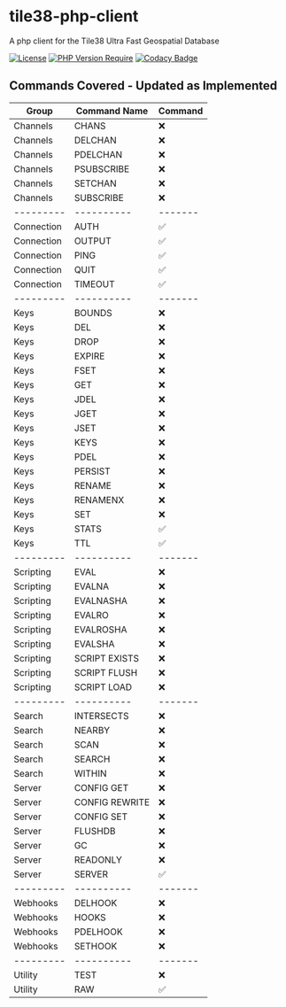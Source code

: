 # tile38-php-client
A php client for the Tile38 Ultra Fast Geospatial Database

[![License](http://poser.pugx.org/ronappleton/tile38-php-client/license)](https://packagist.org/packages/ronappleton/tile38-php-client)
[![PHP Version Require](http://poser.pugx.org/ronappleton/tile38-php-client/require/php)](https://packagist.org/packages/ronappleton/tile38-php-client)
[![Codacy Badge](https://app.codacy.com/project/badge/Grade/71b6bf0f18b743fc97e6feadc42e7a1a)](https://www.codacy.com/gh/ronappleton/tile38-php-client/dashboard?utm_source=github.com&amp;utm_medium=referral&amp;utm_content=ronappleton/tile38-php-client&amp;utm_campaign=Badge_Grade)

## Commands Covered - Updated as Implemented

| Group       | Command Name    | Command   |
|-------------|-----------------|-----------|
| Channels    | CHANS           | ❌         |
| Channels    | DELCHAN         | ❌         |
| Channels    | PDELCHAN        | ❌         |
| Channels    | PSUBSCRIBE      | ❌         |
| Channels    | SETCHAN         | ❌         |
| Channels    | SUBSCRIBE       | ❌         |
| ---------   | ----------      | -------   |
| Connection  | AUTH            | ✅         |
| Connection  | OUTPUT          | ✅         |
| Connection  | PING            | ✅         |
| Connection  | QUIT            | ✅         |
| Connection  | TIMEOUT         | ✅         |
| ---------   | ----------      | -------   |
| Keys        | BOUNDS          | ❌         |
| Keys        | DEL             | ❌         |
| Keys        | DROP            | ❌         |
| Keys        | EXPIRE          | ❌         |
| Keys        | FSET            | ❌         |
| Keys        | GET             | ❌         |
| Keys        | JDEL            | ❌         |
| Keys        | JGET            | ❌         |
| Keys        | JSET            | ❌         |
| Keys        | KEYS            | ❌         |
| Keys        | PDEL            | ❌         |
| Keys        | PERSIST         | ❌         |
| Keys        | RENAME          | ❌         |
| Keys        | RENAMENX        | ❌         |
| Keys        | SET             | ❌         |
| Keys        | STATS           | ✅         |
| Keys        | TTL             | ✅         |
| ---------   | ----------      | -------   |
| Scripting   | EVAL            | ❌         |
| Scripting   | EVALNA          | ❌         |
| Scripting   | EVALNASHA       | ❌         |
| Scripting   | EVALRO          | ❌         |
| Scripting   | EVALROSHA       | ❌         |
| Scripting   | EVALSHA         | ❌         |
| Scripting   | SCRIPT EXISTS   | ❌         |
| Scripting   | SCRIPT FLUSH    | ❌         |
| Scripting   | SCRIPT LOAD     | ❌         |
| ---------   | ----------      | -------   |
| Search      | INTERSECTS      | ❌         |
| Search      | NEARBY          | ❌         |
| Search      | SCAN            | ❌         |
| Search      | SEARCH          | ❌         |
| Search      | WITHIN          | ❌         |
| Server      | CONFIG GET      | ❌         |
| Server      | CONFIG REWRITE  | ❌         |
| Server      | CONFIG SET      | ❌         |
| Server      | FLUSHDB         | ❌         |
| Server      | GC              | ❌         |
| Server      | READONLY        | ❌         |
| Server      | SERVER          | ✅         |
| ---------   | ----------      | -------   |
| Webhooks    | DELHOOK         | ❌         |
| Webhooks    | HOOKS           | ❌         |
| Webhooks    | PDELHOOK        | ❌         |
| Webhooks    | SETHOOK         | ❌         |
| ---------   | ----------      | -------   |
| Utility     | TEST            | ❌         |
| Utility     | RAW             | ✅         |
